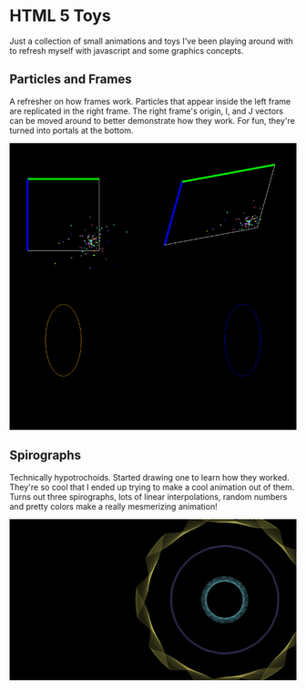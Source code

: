 # HTML 5 Toys
Just a collection of small animations and toys I've been playing around with to 
refresh myself with javascript and some graphics concepts.

## Particles and Frames

A refresher on how frames work. Particles that appear inside the left frame are 
replicated in the right frame. The right frame's origin, I, and J vectors can 
be moved around to better demonstrate how they work. For fun, they're turned 
into portals at the bottom.

![Particles screenshot](screenshots/particles.png)

## Spirographs 

Technically hypotrochoids. Started drawing one to learn how they worked. They're 
so cool that I ended up trying to make a cool animation out of them. Turns out 
three spirographs, lots of linear interpolations, random numbers and pretty colors 
make a really mesmerizing animation!

![Spirograph screenshot](screenshots/spirographs.png)
